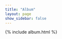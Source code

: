 ```yaml
---
title: "Album"
layout: page
show_sidebar: false
---
```


<!-- # Album Categories -->

{% include album.html %}
